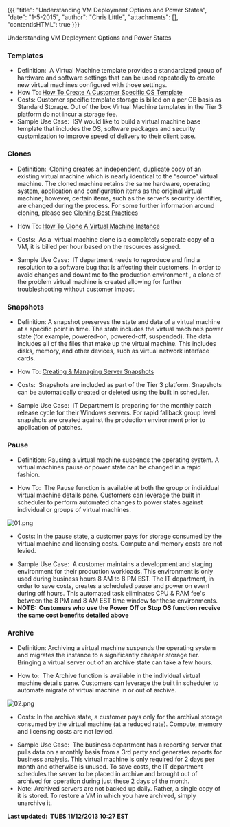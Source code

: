 {{{
  "title": "Understanding VM Deployment Options and Power States",
  "date": "1-5-2015",
  "author": "Chris Little",
  "attachments": [],
  "contentIsHTML": true
}}}

Understanding VM Deployment Options and Power States
<h3>Templates</h3>
<ul>
  <li>Definition: &nbsp;A Virtual Machine template provides a standardized group of hardware and software settings that can be used repeatedly to create new virtual machines configured with those settings.</li>
  <li>How To: <a href="how-to-create-customer-specific-os-templates/" target="_blank">How To Create A Customer Specific OS Template</a>
  </li>
  <li>Costs: Customer specific template storage is billed on a per GB basis as Standard Storage. Out of the box Virtual Machine templates in the Tier 3 platform do not incur a storage fee. </li>
  <li>Sample Use Case: &nbsp;ISV would like to build a virtual machine base template that includes the OS, software packages and security customization to improve speed of delivery to their client base. </li>
</ul>
<h3>Clones</h3>
<ul>
  <li>
    <p>Definition: &nbsp;Cloning creates an independent, duplicate copy of an existing virtual machine which is nearly identical to the “source” virtual machine. The cloned machine retains the same hardware, operating system, application and configuration
      items as the original virtual machine; however, certain items, such as the server’s security identifier, are changed during the process. For some further information around cloning, please see <a href="/cloning-best-practices/"
      target="_blank">Cloning Best Practices</a>
    </p>
  </li>
  <li>
    <p>How To: <a href="/how-to-clone-a-virtual-machine-os-instance/" target="_blank">How To Clone A Virtual Machine Instance</a>
    </p>
  </li>
  <li>
    <p>Costs: &nbsp;As a &nbsp;virtual machine clone is a completely separate copy of a VM, it is billed per hour based on the resources assigned. </p>
  </li>
  <li>Sample Use Case: &nbsp;IT department needs to reproduce and find a resolution to a software bug that is affecting their customers. In order to avoid changes and downtime to the production environment , a clone of the problem virtual machine is
    created allowing for further troubleshooting without customer impact. </li>
</ul>
<h3>Snapshots</h3>
<ul>
  <li>
    <p>Definition: A snapshot preserves the state and data of a virtual machine at a specific point in time. The state includes the virtual machine’s power state (for example, powered-on, powered-off, suspended). The data includes all of the
      files that make up the virtual machine. This includes disks, memory, and other devices, such as virtual network interface cards.</p>
  </li>
  <li>
    <p>How To: <a href="/creating-and-managing-server-snapshots/" target="_blank">Creating & Managing Server Snapshots</a>
    </p>
  </li>
  <li>
    <p>Costs: &nbsp;Snapshots are included as part of the Tier 3 platform. Snapshots can be automatically created or deleted using the built in scheduler.</p>
  </li>
  <li>Sample Use Case: &nbsp;IT Department is preparing for the monthly patch release cycle for their Windows servers. For rapid fallback group level snapshots are created against the production environment prior to application of patches. </li>
</ul>
<h3>Pause&nbsp;</h3>
<ul>
  <li>
    <p>Definition: Pausing a virtual machine suspends the operating system. A virtual machines pause or power state can be changed in a rapid fashion.</p>
  </li>
  <li>
    <p>How To: &nbsp;The Pause function is available at both the group or individual virtual machine details pane. Customers can leverage the built in scheduler to perform automated changes to power states against individual or groups of virtual machines.
      </p>
  </li>
</ul>
<p><img src="https://t3n.zendesk.com/attachments/token/LaIWCmiv5gXqZKsLTKbtAJD3U/?name=01.png" alt="01.png" />
</p>
<ul>
  <li>
      <p>Costs: In the pause state, a customer pays for storage consumed by the virtual machine and licensing costs. Compute and memory costs are not levied. 
  </li>
  <li>Sample Use Case: &nbsp;A customer maintains a development and staging environment for their production workloads. This environment is only used during business hours 8 AM to 8 PM EST. The IT department, in order to save costs, creates a
    scheduled pause and power on event during off hours. This automated task eliminates CPU &amp; RAM fee's between the 8 PM and 8 AM EST time window for these environments.</li>
  <li><strong>NOTE: &nbsp;Customers who use the Power Off or Stop OS function receive the same cost benefits detailed above</strong>
  </li>
</ul>
<p>
  <a name="archive"></a>
</p>
<h3>Archive</h3>
<ul>
  <li>
    <p>Definition: Archiving a virtual machine suspends the operating system and migrates the instance to a significantly cheaper storage tier. Bringing a virtual server out of an archive state can take a few hours.</p>
  </li>
  <li>
    <p>How to: &nbsp;The Archive function is available in the individual virtual machine details pane.  Customers can leverage the built in scheduler to automate migrate of virtual machine in or out of archive.</p>
  </li>
</ul>
<p><img src="https://t3n.zendesk.com/attachments/token/CEst2oMljyDImt4Pa4JtIQQTD/?name=02.png" alt="02.png" />
</p>
<ul>
  <li>
      <p>Costs: In the archive state, a customer pays only for the archival storage consumed by the virtual machine (at a reduced rate). Compute, memory and licensing costs are not levied.</p>
  </li>
  <li>Sample Use Case: &nbsp;The business department has a reporting server that pulls data on a monthly basis from a 3rd party and generates reports for business analysis. This virtual machine is only required for 2 days per month and otherwise is
    unused. To save costs, the IT department schedules the server to be placed in archive and brought out of archived for operation during just these 2 days of the month. </li>
  <li>Note: Archived servers are not backed up daily. Rather, a single copy of it is stored. To restore a VM in which you have archived, simply unarchive it.&nbsp;</li>
</ul>
<p><strong>Last updated: &nbsp;TUES 11/12/2013 10:27 EST</strong>
</p>
